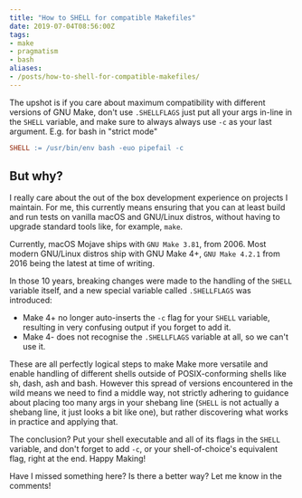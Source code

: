 ```yaml
---
title: "How to SHELL for compatible Makefiles"
date: 2019-07-04T08:56:00Z
tags:
- make
- pragmatism
- bash
aliases:
- /posts/how-to-shell-for-compatible-makefiles/
---
```


The upshot is if you care about maximum compatibility with different versions of GNU Make,
don't use `.SHELLFLAGS` just put all your args in-line in the `SHELL` variable,
and make sure to always always use `-c` as your last argument.
E.g. for bash in "strict mode"

```Makefile
SHELL := /usr/bin/env bash -euo pipefail -c
```

## But why?

I really care about the out of the box development experience on projects I maintain.
For me, this currently means ensuring that you can at least
build and run tests on vanilla macOS and GNU/Linux distros,
without having to upgrade standard tools like, for example, `make`.

Currently, macOS Mojave ships with `GNU Make 3.81`, from 2006.
Most modern GNU/Linux distros ship with GNU Make 4+,
`GNU Make 4.2.1` from 2016 being the latest at time of writing.

In those 10 years, breaking changes were made to the handling of the `SHELL` variable itself,
and a new special variable called `.SHELLFLAGS` was introduced:

* Make 4+ no longer auto-inserts the `-c` flag for your `SHELL` variable, resulting in very confusing output if you forget to add it.
* Make 4- does not recognise the `.SHELLFLAGS` variable at all, so we can't use it.

These are all perfectly logical steps
to make Make more versatile and enable handling of different shells
outside of POSIX-conforming shells like
sh, dash, ash and bash.
However this spread of versions encountered in the wild
means we need to find a middle way,
not strictly adhering to guidance about placing too many args in your shebang line
(`SHELL` is not actually a shebang line, it just looks a bit like one),
but rather discovering what works in practice and applying that.

The conclusion?
Put your shell executable and all of its flags in the `SHELL` variable,
and don't forget to add `-c`, or your shell-of-choice's equivalent flag, right at the end.
Happy Making!

Have I missed something here? Is there a better way? Let me know in the comments!
